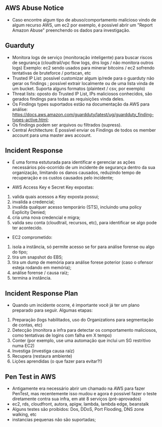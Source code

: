 AWS Abuse Notice
-----------------

- Caso encontre algum tipo de abuso/comportamento malicioso vindo de algum recurso AWS, um ec2 por exemplo, é possível abrir um "Report Amazon Abuse" preenchendo os dados para investigação.

Guarduty
---------

- Monitora logs de serviço (monitoração inteligente) para buscar riscos de segurança (cloudtrail/vpc flow logs, dns logs / não monitora outros logs)
Exemplo: ec2 sendo usados para minerar bitcoins / ec2 sofrendo tentativas de bruteforce / portscan, etc
- Trusted IP List: possível customizar algum ip/rede para o guarduty não gerar os findings ; possível extrair localmente ou de uma lista vinda de um bucket. Suporta alguns formatos (plaintext / csv, por exemplo)
- Threat lists: oposto do Trusted IP List, IPs maliciosos conhecidos, são gerados findings para todas as requisições vinda deles.
- Os Findings types suportados estão na documentação da AWS para análise: https://docs.aws.amazon.com/guardduty/latest/ug/guardduty_finding-types-active.html;
- Os findings podem ser arquivos ou filtrados (supress).
- Central Architecture: É possível enviar os Findings de todos os member account para uma master aws account.

Incident Response
------------------

- É uma forma estuturada para identificar e gerenciar as ações necessários pós-ocorrido de um incidente de segurança dentro da sua organização, limitando os danos causados, reduzindo tempo de recuperação e os custos causados pelo incidente;

- AWS Access Key e Secret Key expostas:
1. valida quais acessos a Key exposta possui;
2. invalida a credencial;
3. invalida qualquer acesso temporário (STS), incluindo uma policy Explicity Denied;
4. cria uma nova credencial e migra;
5. valida seu conta (cloudtrail, recursos, etc), para identificar se algo pode ter acontecido.

- EC2 comprometido:
1. isola a instância, só permite acesso se for para análise forense ou algo do tipo;
2. tira um snapshot do EBS;
3. tira um dump de memória para análise forese poterior (caso o ofensor esteja rodando em memória);
4. análise forense / causa raíz;
5. termina a instância.

Incident Response Plan
-----------------------

- Quando um incidente ocorre, é importante você já ter um plano preparado para seguir. Algumas etapas:
1. Preparação (logs habilitados, uso do Organizations para segmentação de contas, etc)
2. Detecção (monitora a infra para detectar os comportamento maliciosos, como tentativas de logins com falha em X tempo)
3. Conter (por exemplo, use uma automação que inclui um SG restritivo numa EC2)
4. Investiga (investiga causa raíz)
5. Recupera (restaura ambiente)
6. Lições aprendidas (o que fazer para evitar?!)

Pen Test in AWS
----------------

- Antigamente era necessário abrir um chamado na AWS para fazer PenTest, mas recentemente isso mudou e agora é possível fazer o teste diretamente contra sua infra, em até 8 serviços (pré-aprovados)
- ec2, rds, cloudfront, autora, apigw, lambda, lambda edge, beanstalk
- Alguns testes são proibidos: Dos, DDoS, Port Flooding, DNS zone walking, etc
- instancias pequenas não são suportadas;